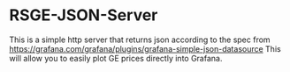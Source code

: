 RSGE-JSON-Server
================

This is a simple http server that returns json according to the spec from https://grafana.com/grafana/plugins/grafana-simple-json-datasource
This will allow you to easily plot GE prices directly into Grafana.